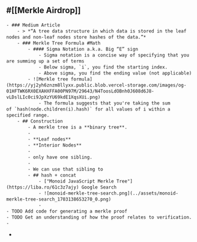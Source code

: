 ## #[[Merkle Airdrop]]
	- ### Medium Article
		- > *“A tree data structure in which data is stored in the leaf nodes and non-leaf nodes store hashes of the data.”*
		- ### Merkle Tree Formula #Math
			- #### Sigma Notation a.k.a. Big “E” sign
				- Sigma notation is a concise way of specifying that you are summing up a set of terms
				- Below sigma, `i`, you find the starting index.
				- Above sigma, you find the ending value (not applicable)
			- ![Merkle tree formula](https://yj2yh6znzm8llyxx.public.blob.vercel-storage.com/images/og-01HFTWK6RX0EXAHXFFA00PN97M/29643/N4ToosLdOBnh0J608d6J8-vLDslLIc0ci9JpXzYU69kdE1XqsXUi.png)
				- The formula suggests that you're taking the sum of `hash(node.children(i).hash)` for all values of i within a specified range.
		- ## Construction
			- A merkle tree is a **binary tree**.
			-
			- **Leaf nodes**
			- **Interior Nodes**
			-
			- only have one sibling.
			-
			- We can use that sibling to
			- ## hash + concat
				- ["Monoid JavaScript Merkle Tree"](https://liba.ro/61c3z7ajy) Google Search
				- ![monoid-merkle-tree-search.png](../assets/monoid-merkle-tree-search_1703138653270_0.png)
				-
	- TODO Add code for generating a merkle proof
	- TODO Get an understanding of how the proof relates to verification.
	-
-